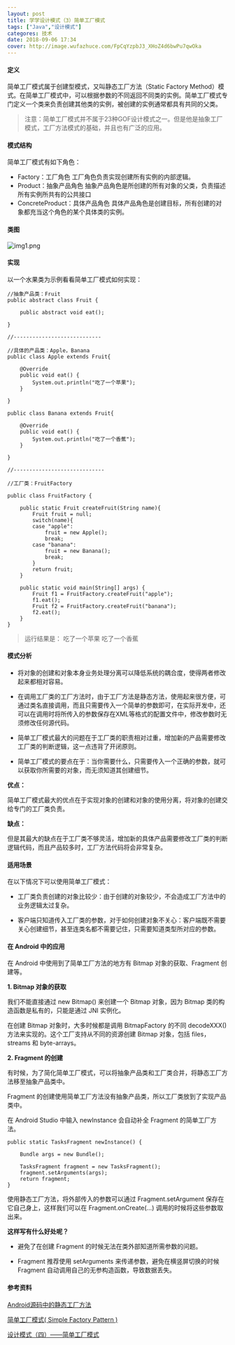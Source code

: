 ```yaml
---
layout: post
title: 学学设计模式（3）简单工厂模式
tags: ["Java","设计模式"]
categores: 技术
date: 2018-09-06 17:34
cover: http://image.wufazhuce.com/FpCqYzpbJ3_XHoZ4d6bwPu7qwOka
---
```


#### 定义

简单工厂模式属于创建型模式，又叫静态工厂方法（Static Factory Method）模式。在简单工厂模式中，可以根据参数的不同返回不同类的实例。简单工厂模式专门定义一个类来负责创建其他类的实例，被创建的实例通常都具有共同的父类。

> 注意：简单工厂模式并不属于23种GOF设计模式之一。但是他是抽象工厂模式，工厂方法模式的基础，并且也有广泛的应用。

#### 模式结构

简单工厂模式有如下角色：

- Factory：工厂角色
工厂角色负责实现创建所有实例的内部逻辑。
- Product：抽象产品角色
抽象产品角色是所创建的所有对象的父类，负责描述所有实例所共有的公共接口
- ConcreteProduct：具体产品角色
具体产品角色是创建目标，所有创建的对象都充当这个角色的某个具体类的实例。

#### 类图

![img1.png](https://i.loli.net/2019/08/29/pstP7Qhmg6eSlVZ.jpg)

#### 实现

以一个水果类为示例看看简单工厂模式如何实现：

```
//抽象产品类：Fruit
public abstract class Fruit {
	
	public abstract void eat();
	
}

//----------------------------

//具体的产品类：Apple，Banana
public class Apple extends Fruit{

	@Override
	public void eat() {
		System.out.println("吃了一个苹果");
	}

}

public class Banana extends Fruit{

	@Override
	public void eat() {
		System.out.println("吃了一个香蕉");
	}

}

//-----------------------------

//工厂类：FruitFactory

public class FruitFactory {
	
	public static Fruit createFruit(String name){
		Fruit fruit = null;
		switch(name){
		case "apple":
			fruit = new Apple();
			break;
		case "banana":
			fruit = new Banana();
			break;
		}
		return fruit;
	}
	
	public static void main(String[] args) {
		Fruit f1 = FruitFactory.createFruit("apple");
		f1.eat();
		Fruit f2 = FruitFactory.createFruit("banana");
		f2.eat();
	}
}
```

> 运行结果是：
> 吃了一个苹果
> 吃了一个香蕉

#### 模式分析

- 将对象的创建和对象本身业务处理分离可以降低系统的耦合度，使得两者修改起来都相对容易。

- 在调用工厂类的工厂方法时，由于工厂方法是静态方法，使用起来很方便，可通过类名直接调用，而且只需要传入一个简单的参数即可，在实际开发中，还可以在调用时将所传入的参数保存在XML等格式的配置文件中，修改参数时无须修改任何源代码。

- 简单工厂模式最大的问题在于工厂类的职责相对过重，增加新的产品需要修改工厂类的判断逻辑，这一点违背了开闭原则。

- 简单工厂模式的要点在于：当你需要什么，只需要传入一个正确的参数，就可以获取你所需要的对象，而无须知道其创建细节。

**优点：**

简单工厂模式最大的优点在于实现对象的创建和对象的使用分离，将对象的创建交给专门的工厂类负责。

**缺点：**

但是其最大的缺点在于工厂类不够灵活，增加新的具体产品需要修改工厂类的判断逻辑代码，而且产品较多时，工厂方法代码将会非常复杂。


#### 适用场景

在以下情况下可以使用简单工厂模式：

- 工厂类负责创建的对象比较少：由于创建的对象较少，不会造成工厂方法中的业务逻辑太过复杂。

- 客户端只知道传入工厂类的参数，对于如何创建对象不关心：客户端既不需要关心创建细节，甚至连类名都不需要记住，只需要知道类型所对应的参数。

#### 在 Android 中的应用

在 Android 中使用到了简单工厂方法的地方有 Bitmap 对象的获取、Fragment 创建等。

**1. Bitmap 对象的获取**

我们不能直接通过 new Bitmap() 来创建一个 Bitmap 对象，因为 Bitmap 类的构造函数是私有的，只能是通过 JNI 实例化。

在创建 Bitmap 对象时，大多时候都是调用 BitmapFactory 的不同 decodeXXX() 方法来实现的。这个工厂支持从不同的资源创建 Bitmap 对象，包括 files，streams 和 byte-arrays。

**2. Fragment 的创建**

有时候，为了简化简单工厂模式，可以将抽象产品类和工厂类合并，将静态工厂方法移至抽象产品类中。

Fragment 的创建使用简单工厂方法没有抽象产品类，所以工厂类放到了实现产品类中。

在 Android Studio 中输入 newInstance 会自动补全 Fragment 的简单工厂方法。

```
public static TasksFragment newInstance() {

    Bundle args = new Bundle();

    TasksFragment fragment = new TasksFragment();
    fragment.setArguments(args);
    return fragment;
}
```

使用静态工厂方法，将外部传入的参数可以通过 Fragment.setArgument 保存在它自己身上，这样我们可以在 Fragment.onCreate(…) 调用的时候将这些参数取出来。

**这样写有什么好处呢？**

- 避免了在创建 Fragment 的时候无法在类外部知道所需参数的问题。

- Fragment 推荐使用 setArguments 来传递参数，避免在横竖屏切换的时候 Fragment 自动调用自己的无参构造函数，导致数据丢失。

#### 参考资料

[Android源码中的静态工厂方法](https://blog.csdn.net/sdkfjksf/article/details/52672059)

[简单工厂模式( Simple Factory Pattern )](https://design-patterns.readthedocs.io/zh_CN/latest/creational_patterns/simple_factory.html)

[设计模式（四）——简单工厂模式](http://www.hollischuang.com/archives/1391)







